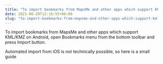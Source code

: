 ```yaml
---
title: "To import bookmarks from MapsMe and other apps which support KML/KMZ on Android, open Bookmarks menu from the bottom toolbar and press Import button."
date: 2021-06-20T12:16:55+00:00
slug: "to-import-bookmarks-from-mapsme-and-other-apps-which-support-kml-kmz-on-android-open-bookmarks-menu-from-the-bottom-toolbar-and-press-import-button"
---
```


To import bookmarks from MapsMe and other apps which support KML/KMZ on Android, open Bookmarks menu from the bottom toolbar and press Import button.

Automated import from iOS is not technically possible, so here is a small guide
